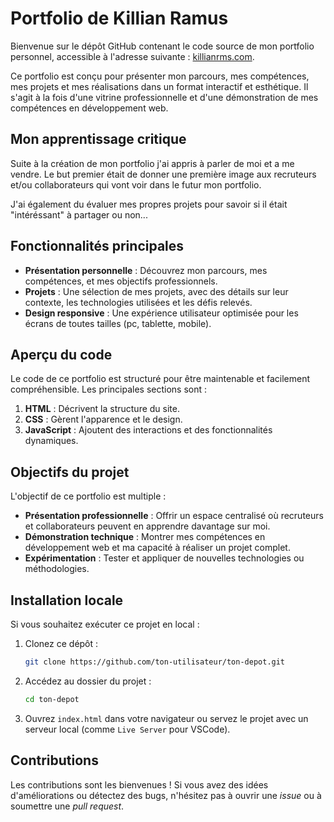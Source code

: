 # Portfolio de Killian Ramus

Bienvenue sur le dépôt GitHub contenant le code source de mon portfolio personnel, accessible à l'adresse suivante : [killianrms.com](https://killianrms.com/).

Ce portfolio est conçu pour présenter mon parcours, mes compétences, mes projets et mes réalisations dans un format interactif et esthétique. Il s'agit à la fois d'une vitrine professionnelle et d'une démonstration de mes compétences en développement web.

## Mon apprentissage critique 

Suite à la création de mon portfolio j'ai appris à parler de moi et a me vendre. 
Le but premier était de donner une première image aux recruteurs et/ou collaborateurs qui vont voir dans le futur mon portfolio. 

J'ai également du évaluer mes propres projets pour savoir si il était "intéréssant" à partager ou non...

## Fonctionnalités principales

- **Présentation personnelle** : Découvrez mon parcours, mes compétences, et mes objectifs professionnels.
- **Projets** : Une sélection de mes projets, avec des détails sur leur contexte, les technologies utilisées et les défis relevés.
- **Design responsive** : Une expérience utilisateur optimisée pour les écrans de toutes tailles (pc, tablette, mobile).

## Aperçu du code

Le code de ce portfolio est structuré pour être maintenable et facilement compréhensible. Les principales sections sont :

1. **HTML** : Décrivent la structure du site.
2. **CSS** : Gèrent l'apparence et le design.
3. **JavaScript** : Ajoutent des interactions et des fonctionnalités dynamiques.

## Objectifs du projet

L'objectif de ce portfolio est multiple :

- **Présentation professionnelle** : Offrir un espace centralisé où recruteurs et collaborateurs peuvent en apprendre davantage sur moi.
- **Démonstration technique** : Montrer mes compétences en développement web et ma capacité à réaliser un projet complet.
- **Expérimentation** : Tester et appliquer de nouvelles technologies ou méthodologies.

## Installation locale

Si vous souhaitez exécuter ce projet en local :

1. Clonez ce dépôt :
   ```bash
   git clone https://github.com/ton-utilisateur/ton-depot.git
   ```
2. Accédez au dossier du projet :
   ```bash
   cd ton-depot
   ```
3. Ouvrez `index.html` dans votre navigateur ou servez le projet avec un serveur local (comme `Live Server` pour VSCode).

## Contributions

Les contributions sont les bienvenues ! Si vous avez des idées d'améliorations ou détectez des bugs, n'hésitez pas à ouvrir une *issue* ou à soumettre une *pull request*.

